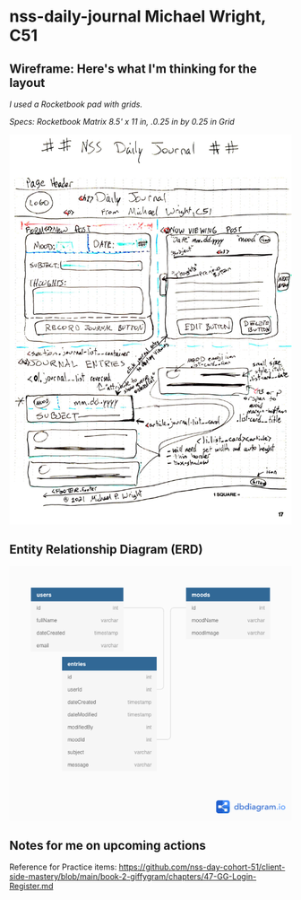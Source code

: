 # nss-daily-journal Michael Wright, C51

## Wireframe: Here's what I'm thinking for the layout
*I used a Rocketbook pad with grids.*

*Specs: Rocketbook Matrix 8.5' x 11 in, .0.25 in by 0.25 in Grid*

![This is the wireframe for my Daily Journal project](src/images/NSS-Daily-Journal-Wireframe-mpw.png)

## Entity Relationship Diagram (ERD)
![This is the ERD for my Daily Journal project](src/images/MW-Daily-Journal-ERD.png)

## Notes for me on upcoming actions
Reference for Practice items: https://github.com/nss-day-cohort-51/client-side-mastery/blob/main/book-2-giffygram/chapters/47-GG-Login-Register.md